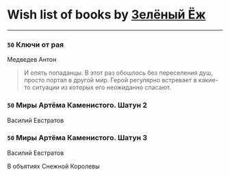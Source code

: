 # Wish list of books by [Зелёный Ёж](https://plus.google.com/u/0/114314396404197072995/)
---

### `50` Ключи от рая
Медведев Антон
> И опять попаданцы. В этот раз обошлось без переселения душ, просто портал в другой мир. Герой регулярно встревает в какие-то ситуации из которых его неожиданно спасают.

### `50` Миры Артёма Каменистого. Шатун 2
Василий Евстратов

### `50` Миры Артёма Каменистого. Шатун 3
Василий Евстратов

В объятиях Снежной Королевы


